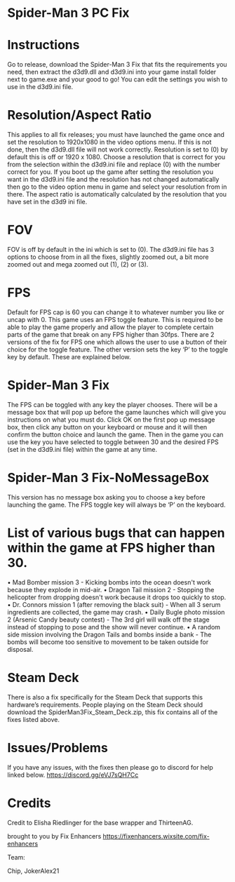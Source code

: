 # Spider-Man 3 PC Fix

# Instructions
Go to release, download the Spider-Man 3 Fix that fits the requirements you need, then extract the d3d9.dll and d3d9.ini into your game install folder next to game.exe and your good to go! You can edit the settings you wish to use in the d3d9.ini file.

# Resolution/Aspect Ratio
This applies to all fix releases; you must have launched the game once and set the resolution to 1920x1080 in the video options menu. If this is not done, then the d3d9.dll file will not work correctly.
Resolution is set to (0) by default this is off or 1920 x 1080. Choose a resolution that is correct for you from the selection within the d3d9.ini file and replace (0) with the number correct for you.
If you boot up the game after setting the resolution you want in the d3d9.ini file and the resolution has not changed automatically then go to the video option menu in game and select your resolution from in there.
The aspect ratio is automatically calculated by the resolution that you have set in the d3d9 ini file.

# FOV
FOV is off by default in the ini which is set to (0). The d3d9.ini file has 3 options to choose from in all the fixes, slightly zoomed out, a bit more zoomed out and mega zoomed out (1), (2) or (3).

# FPS
Default for FPS cap is 60 you can change it to whatever number you like or uncap with 0.
This game uses an FPS toggle feature. This is required to be able to play the game properly and allow the player to complete certain parts of the game that break on any FPS higher than 30fps. There are 2 versions of the fix for FPS one which allows the user to use a button of their choice for the toggle feature. The other version sets the key ‘P’ to the toggle key by default. These are explained below.

# Spider-Man 3 Fix
The FPS can be toggled with any key the player chooses. There will be a message box that will pop up before the game launches which will give you instructions on what you must do. Click OK on the first pop up message box, then click any button on your keyboard or mouse and it will then confirm the button choice and launch the game. Then in the game you can use the key you have selected to toggle between 30 and the desired FPS (set in the d3d9.ini file) within the game at any time.

# Spider-Man 3 Fix-NoMessageBox
This version has no message box asking you to choose a key before launching the game. The FPS toggle key will always be ‘P’ on the keyboard.

# List of various bugs that can happen within the game at FPS higher than 30.
•    Mad Bomber mission 3 - Kicking bombs into the ocean doesn't work because they explode in mid-air.
•    Dragon Tail mission 2 - Stopping the helicopter from dropping doesn't work because it drops too quickly to stop.
•    Dr. Connors mission 1 (after removing the black suit) - When all 3 serum ingredients are collected, the game may crash.
•    Daily Bugle photo mission 2 (Arsenic Candy beauty contest) - The 3rd girl will walk off the stage instead of stopping to pose and the show will never continue.
•    A random side mission involving the Dragon Tails and bombs inside a bank - The bombs will become too sensitive to movement to be taken outside for disposal.

# Steam Deck
There is also a fix specifically for the Steam Deck that supports this hardware’s requirements. People playing on the Steam Deck should download the SpiderMan3Fix_Steam_Deck.zip, this fix contains all of the fixes listed above.

# Issues/Problems
If you have any issues, with the fixes then please go to discord for help linked below.
https://discord.gg/eVJ7sQH7Cc

# Credits
Credit to Elisha Riedlinger for the base wrapper and ThirteenAG.

brought to you by Fix Enhancers
https://fixenhancers.wixsite.com/fix-enhancers

Team:

Chip, JokerAlex21